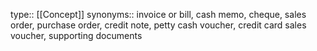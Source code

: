 type:: [[Concept]]
synonyms:: invoice or bill, cash memo, cheque, sales order, purchase order, credit note, petty cash voucher, credit card sales voucher, supporting documents
